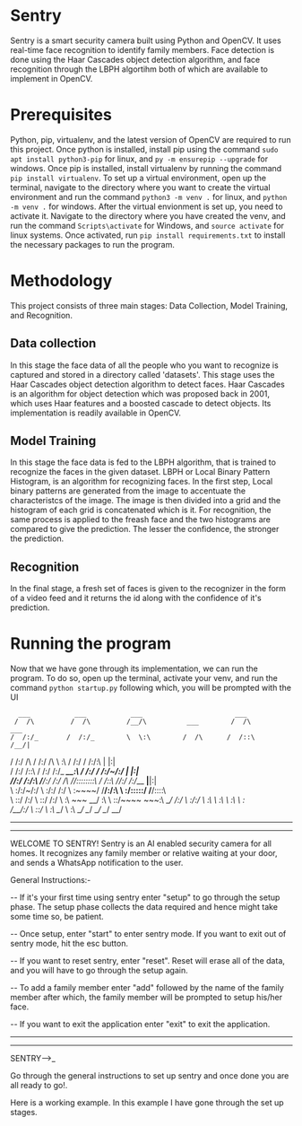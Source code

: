 # Sentry
Sentry is a smart security camera built using Python and OpenCV. It uses real-time face recognition to identify family members. Face detection is done using the 
Haar Cascades object detection algorithm, and face recognition through the LBPH algortihm both of which are available to implement in OpenCV.

# Prerequisites
Python, pip, virtualenv, and the latest version of OpenCV are required to run this project. Once python is installed, install pip using the command ```sudo apt install python3-pip``` for linux, and ```py -m ensurepip --upgrade``` for windows. Once pip is installed, install virtualenv by running the command ```pip install virtualenv```.
To set up a virtual environment, open up the terminal, navigate to the directory where you want to create the virtual environment and run the command ```python3 -m venv .``` for linux, and ```python -m venv .``` for windows.
After the virtual envionment is set up, you need to activate it. Navigate to the directory where you have created the venv, and run the command ```Scripts\activate``` for Windows, and ```source activate``` for linux systems.
Once activated, run ```pip install requirements.txt``` to install the necessary packages to run the program.

# Methodology
This project consists of three main stages: Data Collection, Model Training, and Recognition.

## Data collection
In this stage the face data of all the people who you want to recognize is captured and stored in a directory called 'datasets'. This stage uses the Haar Cascades object detection algorithm to detect faces. Haar Cascades is an algorithm for object detection which was proposed back in 2001, which uses Haar features and a boosted cascade to detect objects. Its implementation is readily available in OpenCV.
## Model Training
In this stage the face data is fed to the LBPH algorithm, that is trained to recognize the faces in the given dataset. LBPH or Local Binary Pattern Histogram, is an algorithm for recognizing faces. In the first step, Local binary patterns are generated from the image to accentuate the characteristcs of the image. The image is then divided into a grid and the histogram of each grid is concatenated which is it. 
For recognition, the same process is applied to the freash face and the two histograms are compared to give the prediction. The lesser the confidence, the stronger the prediction.
## Recognition 
In the final stage, a fresh set of faces is given to the recognizer in the form of a video feed and it returns the id along with the confidence of it's prediction.

# Running the program
Now that we have gone through its implementation, we can run the program. To do so, open up the terminal, activate your venv, and run the command ```python startup.py```
following which, you will be prompted with the UI 

      ___           ___           ___                       ___                 
     /  /\         /  /\         /__/\          ___        /  /\          ___   
    /  /:/_       /  /:/_        \  \:\        /  /\      /  /::\        /__/|  
   /  /:/ /\     /  /:/ /\        \  \:\      /  /:/     /  /:/\:\      |  |:|  
  /  /:/ /::\   /  /:/ /:/_   _____\__\:\    /  /:/     /  /:/~/:/      |  |:|  
 /__/:/ /:/\:\ /__/:/ /:/ /\ /__/::::::::\  /  /::\    /__/:/ /:/___  __|__|:|  
 \  \:\/:/~/:/ \  \:\/:/ /:/ \  \:\~~\~~\/ /__/:/\:\   \  \:\/:::::/ /__/::::\  
  \  \::/ /:/   \  \::/ /:/   \  \:\  ~~~  \__\/  \:\   \  \::/~~~~     ~\~~\:\ 
   \__\/ /:/     \  \:\/:/     \  \:\           \  \:\   \  \:\           \  \:\
     /__/:/       \  \::/       \  \:\           \__\/    \  \:\           \__\/
     \__\/         \__\/         \__\/                     \__\/                

-----------------------------------------------------------------------------------
-----------------------------------------------------------------------------------

WELCOME TO SENTRY!
Sentry is an AI enabled security camera for all homes. It recognizes any family 
member or relative waiting at your door, and sends a WhatsApp notification to the 
user.

General Instructions:-

-- If it's your first time using sentry enter "setup" to go through the setup phase. 
   The setup phase collects the data required and hence might take some time so, be 
   patient.

-- Once setup, enter "start" to enter sentry mode. If you want to exit out of sentry 
   mode, hit the esc button.

-- If you want to reset sentry, enter "reset". Reset will erase all of the data, and 
   you will have to go through the setup again.

-- To add a family member enter "add" followed by the name of the family member after
   which, the family member will be prompted to setup his/her face.

-- If you want to exit the application enter "exit" to exit the application.

-------------------------------------------------------------------------------------
-------------------------------------------------------------------------------------
SENTRY-->_

Go through the general instructions to set up sentry and once done you are all ready to go!.

Here is a working example. In this example I have gone through the set up stages.



